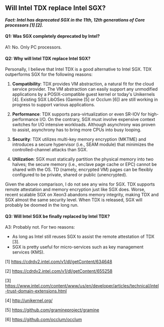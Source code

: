 ## Will Intel TDX replace Intel SGX?

***Fact: Intel has deprecated SGX in the 11th, 12th generations of Core processors [1] [2].***

#### Q1: Was SGX completely deprecated by Intel?

A1: No. Only PC processors.

#### Q2: Why will Intel TDX replace Intel SGX?

Personally, I believe that Intel TDX is a good alternative to Intel SGX. TDX outperforms SGX for the following reasons:

1. **Compatibility**: TDX provides VM abstraction, a natural fit for the cloud service provider.
The VM abstraction can easily support any unmodified applications by a POSIX-compatible guest kernel or today's Unikernels [4]. Existing SGX LibOSes (Gamine [5] or Occlum [6]) are still working in progress to support various applications.

2. **Performance**: TDX supports para-virtualization or even SR-IOV for high-performance I/O. On the contrary, SGX must involve expensive context switches for I/O intensive workloads. Although asynchrony was proven to assist, asynchrony has to bring more CPUs into busy looping.

3. **Security**: TDX utilizes multi-key memory encryption (MKTME) and introduces a secure hypervisor (i.e., SEAM module) that minimizes the controlled-channel attacks than SGX.

4. **Utilization**: SGX must statically partition the physical memory into two halves; the secure memory (i.e., enclave page cache or EPC) cannot be shared with the OS. TD (namely, encrypted VM) pages can be flexibly configured to be private, shared or public (unencrypted).

Given the above comparison, I do not see any wins for SGX. TDX supports remote attestation and memory encryption just like SGX does. Worse, recent scalable SGX on Xeon3 abandons memory integrity, making TDX and SGX almost the same security level. When TDX is released, SGX will probably be doomed in the long run.

#### Q3: Will Intel SGX be finally replaced by Intel TDX?

A3: Probably not. For two reasons:

- As long as Intel still reuses SGX to assist the remote attestation of TDX [3].
- SGX is pretty useful for micro-services such as key management services (KMS).

[1] https://cdrdv2.intel.com/v1/dl/getContent/634648

[2] https://cdrdv2.intel.com/v1/dl/getContent/655258

[3] https://www.intel.com/content/www/us/en/developer/articles/technical/intel-trust-domain-extensions.html

[4] http://unikernel.org/

[5] https://github.com/gramineproject/gramine

[6] https://github.com/occlum/occlum